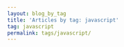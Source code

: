 ```yaml
---
layout: blog_by_tag
title: 'Articles by tag: javascript'
tag: javascript
permalink: tags/javascript/
---
```


